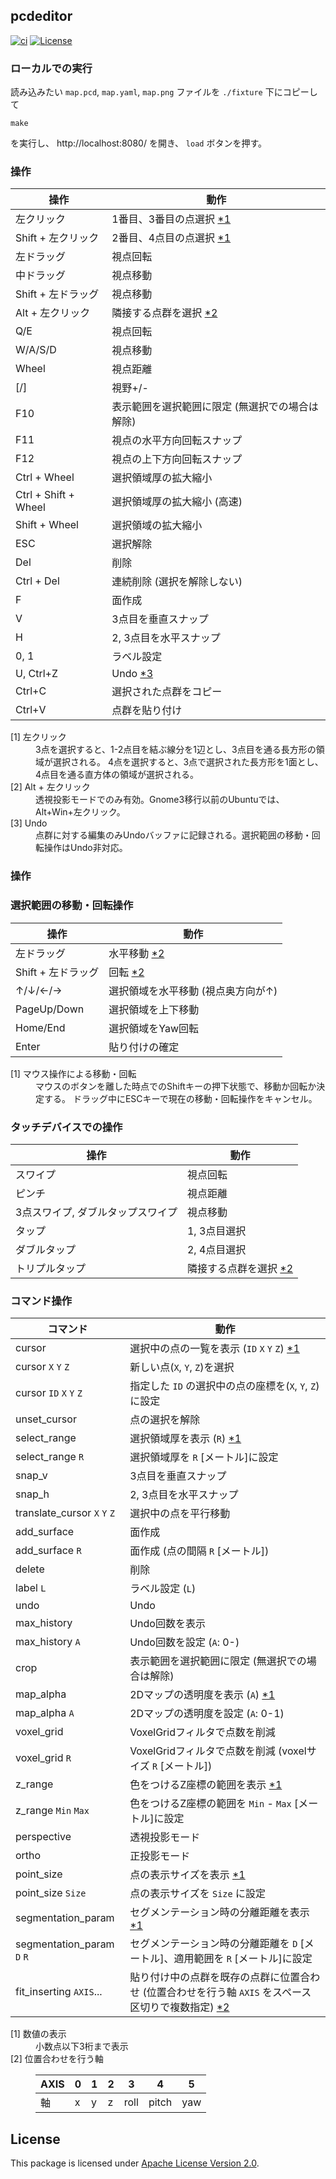 ## pcdeditor

[![ci](https://github.com/seqsense/webgl-go/actions/workflows/ci.yml/badge.svg)](https://github.com/seqsense/webgl-go/actions/workflows/ci.yml)
[![License](https://img.shields.io/badge/License-Apache%202.0-blue.svg)](https://opensource.org/licenses/Apache-2.0)

### ローカルでの実行

読み込みたい `map.pcd`, `map.yaml`, `map.png` ファイルを `./fixture` 下にコピーして
```shell
make
```
を実行し、 http://localhost:8080/ を開き、 `load` ボタンを押す。

### 操作

操作                 | 動作
-------------------- | --------------------
左クリック           | 1番目、3番目の点選択 [\*1](#footnote1)
Shift + 左クリック   | 2番目、4点目の点選択 [\*1](#footnote1)
左ドラッグ           | 視点回転
中ドラッグ           | 視点移動
Shift + 左ドラッグ   | 視点移動
Alt + 左クリック     | 隣接する点群を選択 [\*2](#footnote2)
Q/E                  | 視点回転
W/A/S/D              | 視点移動
Wheel                | 視点距離
[/]                  | 視野+/-
F10                  | 表示範囲を選択範囲に限定 (無選択での場合は解除)
F11                  | 視点の水平方向回転スナップ
F12                  | 視点の上下方向回転スナップ
Ctrl + Wheel         | 選択領域厚の拡大縮小
Ctrl + Shift + Wheel | 選択領域厚の拡大縮小 (高速)
Shift + Wheel        | 選択領域の拡大縮小
ESC                  | 選択解除
Del                  | 削除
Ctrl + Del           | 連続削除 (選択を解除しない)
F                    | 面作成
V                    | 3点目を垂直スナップ
H                    | 2, 3点目を水平スナップ
0, 1                 | ラベル設定
U, Ctrl+Z            | Undo [\*3](#footnote2)
Ctrl+C               | 選択された点群をコピー
Ctrl+V               | 点群を貼り付け

<dl>
  <dt><a id="footnote1">[1] 左クリック</a></dt><dd>
    3点を選択すると、1-2点目を結ぶ線分を1辺とし、3点目を通る長方形の領域が選択される。
    4点を選択すると、3点で選択された長方形を1面とし、4点目を通る直方体の領域が選択される。
  </dd>
  <dt><a id="footnote2">[2] Alt + 左クリック</a></dt><dd>
    透視投影モードでのみ有効。Gnome3移行以前のUbuntuでは、Alt+Win+左クリック。
  </dd>
  <dt><a id="footnote2">[3] Undo</a></dt><dd>
    点群に対する編集のみUndoバッファに記録される。選択範囲の移動・回転操作はUndo非対応。
  </dd>
</dl>

### 操作

### 選択範囲の移動・回転操作

操作               | 動作
------------------ | -------
左ドラッグ         | 水平移動 [\*2](#footnoteSelect1)
Shift + 左ドラッグ | 回転 [\*2](#footnoteSelect1)
↑/↓/←/→            | 選択領域を水平移動 (視点奥方向が↑)
PageUp/Down        | 選択領域を上下移動
Home/End           | 選択領域をYaw回転
Enter              | 貼り付けの確定

<dl>
  <dt><a id="footnoteSelect1">[1] マウス操作による移動・回転</a></dt><dd>
    マウスのボタンを離した時点でのShiftキーの押下状態で、移動か回転か決定する。
    ドラッグ中にESCキーで現在の移動・回転操作をキャンセル。
  </dd>
</dl>

### タッチデバイスでの操作

操作                              | 動作
--------------------------------- | --------------------
スワイプ                          | 視点回転
ピンチ                            | 視点距離
3点スワイプ, ダブルタップスワイプ | 視点移動
タップ                            | 1, 3点目選択
ダブルタップ                      | 2, 4点目選択
トリプルタップ                    | 隣接する点群を選択 [\*2](#footnote2)


### コマンド操作

コマンド                      | 動作
----------------------------- | -------------------------------------------------------
cursor                        | 選択中の点の一覧を表示 (`ID` `X` `Y` `Z`) [\*1](#footnoteKey1)
cursor `X` `Y` `Z`            | 新しい点(`X`, `Y`, `Z`)を選択
cursor `ID` `X` `Y` `Z`       | 指定した `ID` の選択中の点の座標を(`X`, `Y`, `Z`)に設定
unset\_cursor                 | 点の選択を解除
select\_range                 | 選択領域厚を表示 (`R`) [\*1](#footnoteKey1)
select\_range `R`             | 選択領域厚を `R` \[メートル\]に設定
snap\_v                       | 3点目を垂直スナップ
snap\_h                       | 2, 3点目を水平スナップ
translate\_cursor `X` `Y` `Z` | 選択中の点を平行移動
add\_surface                  | 面作成
add\_surface `R`              | 面作成 (点の間隔 `R` \[メートル\])
delete                        | 削除
label `L`                     | ラベル設定 (`L`)
undo                          | Undo
max\_history                  | Undo回数を表示
max\_history `A`              | Undo回数を設定 (`A`: 0-)
crop                          | 表示範囲を選択範囲に限定 (無選択での場合は解除)
map\_alpha                    | 2Dマップの透明度を表示 (`A`) [\*1](#footnoteKey1)
map\_alpha `A`                | 2Dマップの透明度を設定 (`A`: 0-1)
voxel\_grid                   | VoxelGridフィルタで点数を削減
voxel\_grid `R`               | VoxelGridフィルタで点数を削減 (voxelサイズ `R` \[メートル\])
z\_range                      | 色をつけるZ座標の範囲を表示 [\*1](#footnoteKey1)
z\_range `Min` `Max`          | 色をつけるZ座標の範囲を `Min` - `Max` \[メートル\]に設定
perspective                   | 透視投影モード
ortho                         | 正投影モード
point\_size                   | 点の表示サイズを表示 [\*1](#footnoteKey1)
point\_size `Size`            | 点の表示サイズを `Size` に設定
segmentation\_param           | セグメンテーション時の分離距離を表示 [\*1](#footnoteKey1)
segmentation\_param `D` `R`   | セグメンテーション時の分離距離を `D` \[メートル\]、適用範囲を `R` \[メートル\]に設定
fit\_inserting `AXIS`...      | 貼り付け中の点群を既存の点群に位置合わせ (位置合わせを行う軸 `AXIS` をスペース区切りで複数指定) [\*2](#footnoteKey2)

<dl>
  <dt><a id="footnoteKey1">[1] 数値の表示</a></dt><dd>
    小数点以下3桁まで表示
  </dd>
  <dt><a id="footnoteKey2">[2] 位置合わせを行う軸</a></dt><dd>

AXIS | 0 | 1 | 2 | 3    | 4     | 5
---- | - | - | - | ---- | ----- | ---
軸   | x | y | z | roll | pitch | yaw

  </dd>
</dl>

## License

This package is licensed under [Apache License Version 2.0](./LICENSE).
